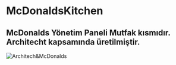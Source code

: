 # McDonaldsKitchen

## McDonalds Yönetim Paneli Mutfak kısmıdır. Architecht kapsamında üretilmiştir.

![Architech&McDonalds](https://i.pinimg.com/736x/a8/39/e2/a839e213eebb9aad29161845520c0f08.jpg)
